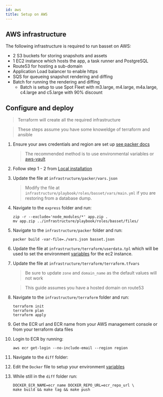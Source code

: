 ```yaml
---
id: aws
title: Setup on AWS
---
```


## AWS infrastructure

The following infrastructure is required to run basset on AWS:

* 2 S3 buckets for storing snapshots and assets
* 1 EC2 instance which hosts the app, a task runner and PostgreSQL
* Route53 for hosting a sub-domain
* Application Load balancer to enable https
* SQS for queueing snapshot rendering and diffing
* Batch for running the rendering and diffing
  * Batch is setup to use Spot Fleet with m3.large, m4.large, m4a.large, c4.large and c5.large with 90% discount

## Configure and deploy
> Terraform will create all the required infrastructure

> These steps assume you have some knoweldge of terraform and ansible

1. Ensure your aws credentials and region are set up [see packer docs](https://www.packer.io/docs/builders/amazon.html#authentication)
    > The recommended method is to use environmental variables or [aws-vault](https://github.com/99designs/aws-vault)
2. Follow step 1 - 2 from [Local installation](installation.md)
3. Update the file at `infrastructure/packer/vars.json`
   > Modify the file at `infrastructure/playbook/roles/basset/vars/main.yml` if you are restoring from a database dump.
4. Navigate to the `express` folder and run:

    ```shell-session
    zip -r --exclude='node_modules/*' app.zip .
    mv app.zip ../infrastructure/playbook/roles/basset/files/
    ```

5. Navigate to the `infrastructure/packer` folder and run:

    ```shell-session
    packer build -var-file=./vars.json basset.json
    ```

6. Update the file at `infrastructure/terraform/userdata.tpl` which will be used to set the environment [variables](environmental-variables.md) for the ec2 instance.
7. Update the file at  `infrastructure/terraform/terraform.tfvars`
   > Be sure to update `zone` and `domain_name` as the default values will not work
   
   > This guide assumes you have a hosted domain on route53
8. Navigate to the `infrastructure/terraform` folder and run:

    ```shell-session
    terraform init
    terraform plan
    terraform apply
    ```

9. Get the ECR url and ECR name from your AWS management console or from your terraform data files
10. Login to ECR by running:

    ```shell-session
    aws ecr get-login --no-include-email --region region
    ```

11. Navigate to the `diff` folder:
12. Edit the `Docker` file to setup your environment [variables](environmental-variables.md)
13. While still in the `diff` folder run:

    ```shell-session
    DOCKER_ECR_NAME=ecr_name DOCKER_REPO_URL=ecr_repo_url \
    make build && make tag && make push
    ```
